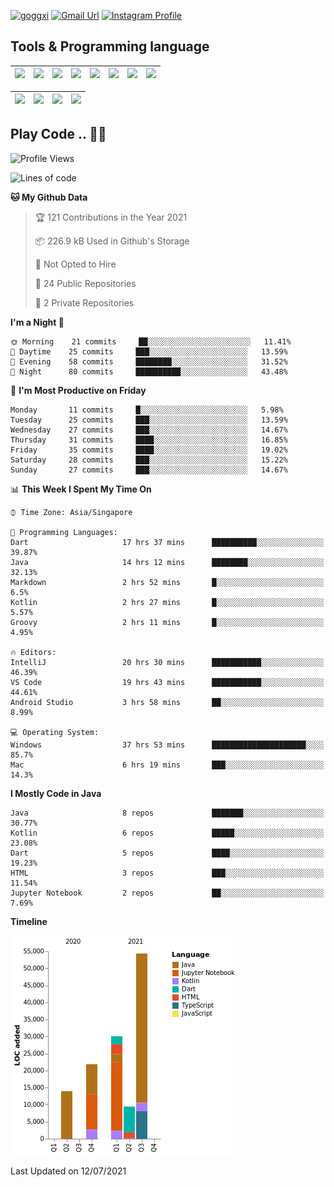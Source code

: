 [![goggxi](https://img.shields.io/badge/Portofolio-Goggxi-orange)](https://goggxi.github.io)
[![Gmail Url](https://img.shields.io/twitter/url?label=Goggxi@gmail.com&logo=gmail&style=social&url=http%3A%2F%2Fmailto%3Acontact.Goggxi@gmail.com)](mailto:Goggxi@gmail.com) [![Instagram Profile](https://img.shields.io/twitter/url?label=moh_rifkan&logo=instagram&style=social&url=https://www.instagram.com/moh_rifkan/)](https://www.instagram.com/moh_rifkan/)

## Tools & Programming language
| [<img src="https://miro.medium.com/max/2800/1*UpiyYV4onPs4emx-whdVHA.png" width="50">]() | [<img src="https://cdn.svgporn.com/logos/flutter.svg" width="50">]() | [<img src="https://cdn.svgporn.com/logos/jupyter.svg" width="50">]() | [<img src="https://cdn.svgporn.com/logos/mysql.svg" width="50">]() | <img src="https://cdn.svgporn.com/logos/postgresql.svg" width="50"/> | <img src="https://cdn.svgporn.com/logos/firebase.svg" width="50"/> | <img src="https://cdn.svgporn.com/logos/spring-icon.svg" width="50"/> | <img src="https://cncf-branding.netlify.app/img/projects/grpc/horizontal/color/grpc-horizontal-color.svg" width="50"/>
|-----|----|----|----|----|----|----|----|

|[<img src="https://cdn.svgporn.com/logos/kotlin.svg" width="50">]() | [<img src="https://cdn.svgporn.com/logos/java.svg" width="50">]() | [<img src="https://cdn.svgporn.com/logos/dart.svg" width="50">]() | [<img src="https://cdn.svgporn.com/logos/python.svg" width="50">]() |
|---|---|---|---|


## Play Code .. 💬🚀

<!--START_SECTION:waka-->
![Profile Views](http://img.shields.io/badge/Profile%20Views-40-blue)

![Lines of code](https://img.shields.io/badge/From%20Hello%20World%20I%27ve%20Written-129666%20lines%20of%20code-blue)

**🐱 My Github Data** 

> 🏆 121 Contributions in the Year 2021
 > 
> 📦 226.9 kB Used in Github's Storage 
 > 
> 🚫 Not Opted to Hire
 > 
> 📜 24 Public Repositories 
 > 
> 🔑 2 Private Repositories  
 > 
**I'm a Night 🦉** 

```text
🌞 Morning    21 commits     ██░░░░░░░░░░░░░░░░░░░░░░░   11.41% 
🌆 Daytime    25 commits     ███░░░░░░░░░░░░░░░░░░░░░░   13.59% 
🌃 Evening    58 commits     ████████░░░░░░░░░░░░░░░░░   31.52% 
🌙 Night      80 commits     ██████████░░░░░░░░░░░░░░░   43.48%

```
📅 **I'm Most Productive on Friday** 

```text
Monday       11 commits     █░░░░░░░░░░░░░░░░░░░░░░░░   5.98% 
Tuesday      25 commits     ███░░░░░░░░░░░░░░░░░░░░░░   13.59% 
Wednesday    27 commits     ███░░░░░░░░░░░░░░░░░░░░░░   14.67% 
Thursday     31 commits     ████░░░░░░░░░░░░░░░░░░░░░   16.85% 
Friday       35 commits     ████░░░░░░░░░░░░░░░░░░░░░   19.02% 
Saturday     28 commits     ███░░░░░░░░░░░░░░░░░░░░░░   15.22% 
Sunday       27 commits     ███░░░░░░░░░░░░░░░░░░░░░░   14.67%

```


📊 **This Week I Spent My Time On** 

```text
⌚︎ Time Zone: Asia/Singapore

💬 Programming Languages: 
Dart                     17 hrs 37 mins      ██████████░░░░░░░░░░░░░░░   39.87% 
Java                     14 hrs 12 mins      ████████░░░░░░░░░░░░░░░░░   32.13% 
Markdown                 2 hrs 52 mins       █░░░░░░░░░░░░░░░░░░░░░░░░   6.5% 
Kotlin                   2 hrs 27 mins       █░░░░░░░░░░░░░░░░░░░░░░░░   5.57% 
Groovy                   2 hrs 11 mins       █░░░░░░░░░░░░░░░░░░░░░░░░   4.95%

🔥 Editors: 
IntelliJ                 20 hrs 30 mins      ███████████░░░░░░░░░░░░░░   46.39% 
VS Code                  19 hrs 43 mins      ███████████░░░░░░░░░░░░░░   44.61% 
Android Studio           3 hrs 58 mins       ██░░░░░░░░░░░░░░░░░░░░░░░   8.99%

💻 Operating System: 
Windows                  37 hrs 53 mins      █████████████████████░░░░   85.7% 
Mac                      6 hrs 19 mins       ███░░░░░░░░░░░░░░░░░░░░░░   14.3%

```

**I Mostly Code in Java** 

```text
Java                     8 repos             ███████░░░░░░░░░░░░░░░░░░   30.77% 
Kotlin                   6 repos             █████░░░░░░░░░░░░░░░░░░░░   23.08% 
Dart                     5 repos             ████░░░░░░░░░░░░░░░░░░░░░   19.23% 
HTML                     3 repos             ███░░░░░░░░░░░░░░░░░░░░░░   11.54% 
Jupyter Notebook         2 repos             ██░░░░░░░░░░░░░░░░░░░░░░░   7.69%

```


**Timeline**

![Chart not found](https://raw.githubusercontent.com/Goggxi/Goggxi/main/charts/bar_graph.png) 


 Last Updated on 12/07/2021
<!--END_SECTION:waka-->
